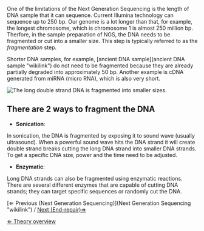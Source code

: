 One of the limitations of the Next Generation Sequencing is the length
of DNA sample that it can sequence. Current Illumina technology can
sequence up to 250 bp. Our genome is a lot longer than that, for
example, the longest chromosome, which is chromosome 1 is almost 250
million bp. Therfore, in the sample preparation of NGS, the DNA needs to
be fragmented or cut into a smaller size. This step is typically
referred to as the *fragmentation* step.

Shorter DNA samples, for example, [ancient DNA
sample](ancient DNA sample "wikilink") do not need to be fragmented
because they are already partially degraded into approximately 50 bp.
Another example is cDNA generated from miRNA (micro RNA), which is also
very short.

![The long double strand DNA is fragmented into smaller
sizes.]( Fragmentation.png "The long double strand DNA is fragmented into smaller sizes.")

There are 2 ways to fragment the DNA
------------------------------------

-   **Sonication**:

In sonication, the DNA is fragmented by exposing it to sound wave
(usually ultrasound). When a powerful sound wave hits the DNA strand it
will create double strand breaks cutting the long DNA strand into
smaller DNA strands. To get a specific DNA size, power and the time need
to be adjusted.

-   **Enzymatic**:

Long DNA strands can also be fragmented using enzymatic reactions. There
are several different enzymes that are capable of cutting DNA strands;
they can target specific sequences or randomly cut the DNA.

[⇐ Previous (Next Generation
Sequencing)](Next Generation Sequencing "wikilink") / [Next
(End-repair)⇒](End-repair "wikilink")

[⇐ Theory overview](NGS_Case "wikilink")

